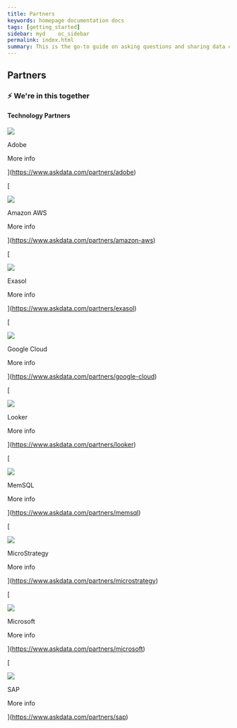```yaml
---
title: Partners
keywords: homepage documentation docs
tags: [getting_started]
sidebar: myd	oc_sidebar
permalink: index.html
summary: This is the go-to guide on asking questions and sharing data cards using Askdata. You’ll learn in depth about how questions are expressed, how to chart data cards, as well as how to share data cards and create feeds.
---
```


## Partners

### ⚡ We're in this together

#### Technology Partners

![](https://uploads-ssl.webflow.com/5dff758010bfa7356f98e395/5e5cdd980e1706dad689284e_partner-adobe-wide.png)

Adobe

More info

](https://www.askdata.com/partners/adobe)

[

![](https://uploads-ssl.webflow.com/5dff758010bfa7356f98e395/5e52e32f33d3684d8f3b4661_partner-aws-wide.png)

Amazon AWS

More info

](https://www.askdata.com/partners/amazon-aws)

[

![](https://uploads-ssl.webflow.com/5dff758010bfa7356f98e395/5e63bca951beef818dc24638_exasol.png)

Exasol

More info

](https://www.askdata.com/partners/exasol)

[

![](https://uploads-ssl.webflow.com/5dff758010bfa7356f98e395/5e52e326eba2591cef3ec818_partner-google-cloud-wide.png)

Google Cloud

More info

](https://www.askdata.com/partners/google-cloud)

[

![](https://uploads-ssl.webflow.com/5dff758010bfa7356f98e395/5e52e3a13373099d99f6be2e_partner-looker-wide.png)

Looker

More info

](https://www.askdata.com/partners/looker)

[

![](https://uploads-ssl.webflow.com/5dff758010bfa7356f98e395/5e52e35e16879c2f18c764a5_partner-memsql-wide.png)

MemSQL

More info

](https://www.askdata.com/partners/memsql)

[

![](https://uploads-ssl.webflow.com/5dff758010bfa7356f98e395/5e52e36b33d36811623b4d17_partner-microstrategy-wide.png)

MicroStrategy

More info

](https://www.askdata.com/partners/microstrategy)

[

![](https://uploads-ssl.webflow.com/5dff758010bfa7356f98e395/5e52e39233d36809fb3b4d49_partner-microsoft-wide.png)

Microsoft

More info

](https://www.askdata.com/partners/microsoft)

[

![](https://uploads-ssl.webflow.com/5dff758010bfa7356f98e395/5e52e3172c16e834b613c5e9_partner-sap-wide.png)

SAP

More info

](https://www.askdata.com/partners/sap)
